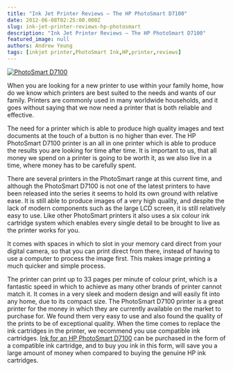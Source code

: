 ```yaml
---
title: "Ink Jet Printer Reviews – The HP PhotoSmart D7100"
date: 2012-06-08T02:25:00.000Z
slug: ink-jet-printer-reviews-hp-photosmart
description: "Ink Jet Printer Reviews – The HP PhotoSmart D7100"
featured_image: null
authors: Andrew Yeung
tags: [inkjet printer,PhotoSmart Ink,HP,printer,reviews]
---
```


[![PhotoSmart D7100](https://assets.comboink.com/stock-photo/printers/3749.JPG)](https://www.comboink.com/hp-photosmart-d7100-ink-cartridges)

When you are looking for a new printer to use within your family home, how do we know which printers are best suited to the needs and wants of our family. Printers are commonly used in many worldwide households, and it goes without saying that we now need a printer that is both reliable and effective.

The need for a printer which is able to produce high quality images and text documents at the touch of a button is no higher than ever. The HP PhotoSmart D7100 printer is an all in one printer which is able to produce the results you are looking for time after time. It is important to us, that all money we spend on a printer is going to be worth it, as we also live in a time, where money has to be carefully spent.

There are several printers in the PhotoSmart range at this current time, and although the PhotoSmart D7100 is not one of the latest printers to have been released into the series it seems to hold its own ground with relative ease. It is still able to produce images of a very high quality, and despite the lack of modern components such as the large LCD screen, it is still relatively easy to use. Like other PhotoSmart printers it also uses a six colour ink cartridge system which enables every single detail to be brought to live as the printer works for you.

It comes with spaces in which to slot in your memory card direct from your digital camera, so that you can print direct from there, instead of having to use a computer to process the image first. This makes image printing a much quicker and simple process.

The printer can print up to 33 pages per minute of colour print, which is a fantastic speed in which to achieve as many other brands of printer cannot match it. It comes in a very sleek and modern design and will easily fit into any home, due to its compact size. The PhotoSmart D7100 printer is a great printer for the money in which they are currently available on the market to purchase for. We found them very easy to use and also found the quality of the prints to be of exceptional quality. When the time comes to replace the ink cartridges in the printer, we recommend you use compatible ink cartridges. [Ink for an HP PhotoSmart D7100](https://www.comboink.com/hp-photosmart-d7100-printer-ink-cartridges) can be purchased in the form of a compatible ink cartridge, and to buy you ink in this form, will save you a large amount of money when compared to buying the genuine HP ink cartridges.